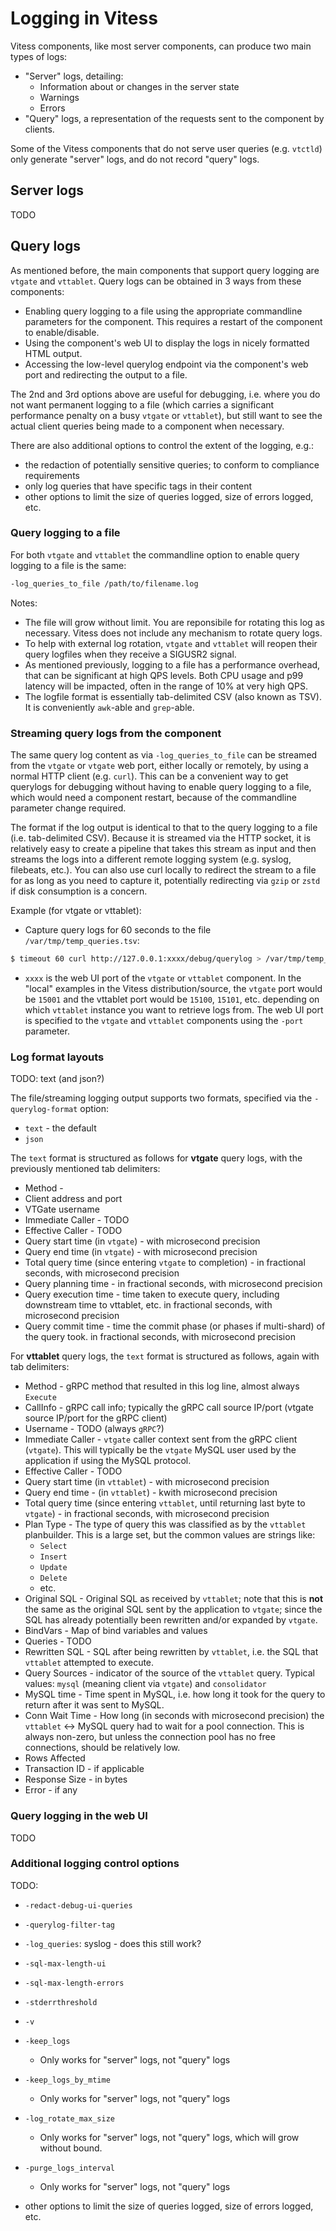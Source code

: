# Logging in Vitess

Vitess components, like most server components, can produce two main types of
logs:
  * "Server" logs, detailing:
    * Information about or changes in the server state
    * Warnings
    * Errors
  * "Query" logs, a representation of the requests sent to the component by
  clients.

Some of the Vitess components that do not serve user queries (e.g. `vtctld`)
only generate "server" logs, and do not record "query" logs.


## Server logs

TODO

## Query logs

As mentioned before, the main components that support query logging are
`vtgate` and `vttablet`.  Query logs can be obtained in 3 ways from these
components:
  * Enabling query logging to a file using the appropriate commandline
  parameters for the component. This requires a restart of the component to
  enable/disable.
  * Using the component's web UI to display the logs in nicely formatted HTML
  output.
  * Accessing the low-level querylog endpoint via the component's web port
  and redirecting the output to a file.

The 2nd and 3rd options above are useful for debugging, i.e. where you do not
want permanent logging to a file (which carries a significant performance
penalty on a busy `vtgate` or `vttablet`), but still want to see the actual
client queries being made to a component when necessary.

There are also additional options to control the extent of the logging, e.g.:
  * the redaction of potentially sensitive queries; to conform to compliance
  requirements
  * only log queries that have specific tags in their content
  * other options to limit the size of queries logged, size of errors logged, etc.

### Query logging to a file

For both `vtgate` and `vttablet` the commandline option to enable query logging
to a file is the same:

```sh
-log_queries_to_file /path/to/filename.log
```

Notes:
  * The file will grow without limit.  You are reponsibile for rotating this
  log as necessary. Vitess does not include any mechanism to rotate
  query logs.
  * To help with external log rotation, `vtgate` and `vttablet` will reopen
  their query logfiles when they receive a SIGUSR2 signal.
  * As mentioned previously, logging to a file has a performance overhead,
  that can be significant at high QPS levels.  Both CPU usage and p99 latency
  will be impacted, often in the range of 10% at very high QPS.
  * The logfile format is essentially tab-delimited CSV (also known as TSV).
  It is conveniently `awk`-able and `grep`-able.

### Streaming query logs from the component

The same query log content as via `-log_queries_to_file` can be
streamed from the `vtgate` or `vtgate` web port, either locally or remotely,
by using a normal HTTP client (e.g. `curl`). This can be a convenient way to
get querylogs for debugging without having to enable query logging to a file,
which would need a component restart, because of the commandline parameter
change required.

The format if the log output is identical to that to the query logging to a
file (i.e. tab-delimited CSV).  Because it is streamed via the HTTP socket,
it is relatively easy to create a pipeline that takes this stream as input
and then streams the logs into a different remote logging system (e.g.
syslog, filebeats, etc.).  You can also use curl locally to redirect the
stream to a file for as long as you need to capture it, potentially redirecting
via `gzip` or `zstd` if disk consumption is a concern.

Example (for vtgate or vttablet):
 * Capture query logs for 60 seconds to the file `/var/tmp/temp_queries.tsv`:
 ```sh
$ timeout 60 curl http://127.0.0.1:xxxx/debug/querylog > /var/tmp/temp_queries.tsv
 ```
 * `xxxx` is the web UI port of the `vtgate` or `vttablet` component.
  In the "local" examples in the Vitess distribution/source, the `vtgate` port
  would be `15001` and the vttablet port would be `15100`, `15101`, etc.
  depending on which `vttablet` instance you want to retrieve logs from.
  The web UI port is specified to the `vtgate` and `vttablet` components
  using the `-port` parameter.


### Log format layouts

TODO:  text (and json?)

The file/streaming logging output supports two formats, specified via the
`-querylog-format` option:
 * `text` - the default
 * `json`

The `text` format is structured as follows for **vtgate** query logs,
with the previously mentioned tab delimiters:
 * Method -
 * Client address and port
 * VTGate username
 * Immediate Caller - TODO
 * Effective Caller - TODO
 * Query start time (in `vtgate`)  - with microsecond precision
 * Query end time (in `vtgate`) - with microsecond precision
 * Total query time (since entering `vtgate` to completion) - in fractional seconds, with microsecond precision
 * Query planning time - in fractional seconds, with microsecond precision
 * Query execution time - time taken to execute query, including downstream time to vttablet, etc.  in fractional seconds, with microsecond precision
 * Query commit time - time the commit phase (or phases if multi-shard) of the query took. in fractional seconds, with microsecond precision

For **vttablet** query logs, the `text` format is structured as follows,
again with tab delimiters:
 * Method - gRPC method that resulted in this log line, almost always `Execute`
 * CallInfo - gRPC call info; typically the gRPC call source IP/port (vtgate
 source IP/port for the gRPC client)
 * Username - TODO (always `gRPC`?)
 * Immediate Caller - `vtgate` caller context sent from the gRPC client
 (`vtgate`).  This will typically be the `vtgate` MySQL user used by the
 application if using the MySQL protocol.
 * Effective Caller - TODO
 * Query start time (in `vttablet`) - with microsecond precision
 * Query end time - (in `vttablet`) - kwith microsecond precision
 * Total query time (since entering `vttablet`, until returning last byte to `vtgate`) - in fractional seconds, with microsecond precision
 * Plan Type - The type of query this was classified as by the `vttablet` planbuilder.
 This is a large set, but the common values are strings like:
   * `Select`
   * `Insert`
   * `Update`
   * `Delete`
   * etc.
 * Original SQL - Original SQL as received by `vttablet`; note that this is
 **not** the same as the original SQL sent by the application to `vtgate`;
 since the SQL has already potentially been rewritten and/or expanded by
 `vtgate`.
 * BindVars - Map of bind variables and values
 * Queries - TODO
 * Rewritten SQL - SQL after being rewritten by `vttablet`, i.e. the SQL
 that `vttablet` attempted to execute.
 * Query Sources - indicator of the source of the `vttablet` query. Typical
 values: `mysql` (meaning client via `vtgate`) and `consolidator`
 * MySQL time - Time spent in MySQL, i.e. how long it took for the query
 to return after it was sent to MySQL.
 * Conn Wait Time - How long (in seconds with microsecond precision) the
 `vttablet` <-> MySQL query had to wait for a pool connection. This is
 always non-zero, but unless the connection pool has no free connections,
 should be relatively low.
 * Rows Affected
 * Transaction ID - if applicable
 * Response Size - in bytes
 * Error - if any

  

### Query logging in the web UI

TODO

### Additional logging control options

TODO:
 * `-redact-debug-ui-queries`
 * `-querylog-filter-tag`
 * `-log_queries`: syslog - does this still work?
 * `-sql-max-length-ui`
 * `-sql-max-length-errors`
 * `-stderrthreshold`
 * `-v`
 * `-keep_logs`
   * Only works for "server" logs, not "query" logs
 * `-keep_logs_by_mtime`
   * Only works for "server" logs, not "query" logs
 * `-log_rotate_max_size`
   * Only works for "server" logs, not "query" logs, which will grow without
     bound.
 * `-purge_logs_interval`
   * Only works for "server" logs, not "query" logs

  * other options to limit the size of queries logged, size of errors logged, etc.
